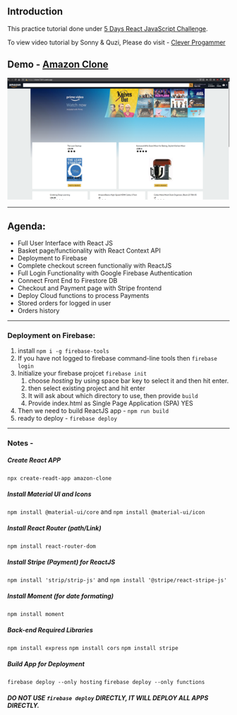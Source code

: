 ## Introduction
This practice tutorial done under [5 Days React JavaScript Challenge](https://www.cleverprogrammer.com/5-day-react-javascript-challenge).

To view video tutorial by Sonny & Quzi, Please do visit - [Clever Progammer](https://www.youtube.com/channel/UCqrILQNl5Ed9Dz6CGMyvMTQ)

## Demo - [Amazon Clone](https://clone-7261a.web.app/)

![Demo Amazon Clone](https://github.com/imvishvaraj/amazon-clone/raw/master/screenshots/amazon-clone%20live%20application%20firebase.png)


-----
## Agenda:
- Full User Interface with React JS
- Basket page/functionality with React Context API
- Deployment to Firebase
- Complete checkout screen functionaliy with ReactJS
- Full Login Functionality with Google Firebase Authentication
- Connect Front End to Firestore DB
- Checkout and Payment page with Stripe frontend
- Deploy Cloud functions to process Payments
- Stored orders for logged in user
- Orders history

---
### Deployment on Firebase:
1. install `npm i -g firebase-tools`
2. If you have not logged to firebase command-line tools then `firebase login`
3. Initialize your firebase projcet `firebase init`
   1. choose _hosting_ by using space bar key to select it and then hit enter.
   2. then select existing project and hit enter
   3. It will ask about which directory to use, then provide `build` 
   4. Provide index.html as Single Page Application (SPA) YES 
4. Then we need to build ReactJS app - `npm run build`
5. ready to deploy - `firebase deploy`

---
### Notes -
##### Create React APP
`npx create-readt-app amazon-clone`

##### Install Material UI and Icons
`npm install @material-ui/core` and `npm install @material-ui/icon`

##### Install React Router (path/Link)
`npm install react-router-dom`

##### Install Stripe (Payment) for ReactJS 
`npm install 'strip/strip-js'` and `npm install '@stripe/react-stripe-js'`

##### Install Moment (for date formating)
`npm install moment`

##### Back-end Required Libraries
`npm install express`
`npm install cors`
`npm install stripe`

##### Build App for Deployment
`firebase deploy --only hosting`
`firebase deploy --only functions`

##### DO NOT USE `firebase deploy` DIRECTLY, IT WILL DEPLOY ALL APPS DIRECTLY.
